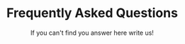 ---
title: "Frequently Asked Questions"
subtitle: "If you can't find you answer here write us!"
# meta description
description: "If you can't find you answer here write us!"
draft: false
layout: "faq"

faq_list:
- title: "Is Mitzu Open Source?"
  content: |- 
    Yes Mitzu is open-source. The Mitzu source code is distribute under the [MIT License](https://mit-license.org/). 
    [Contact us](contact/) if you need help on trying out Mitzu locally.

- title: "Is There A Paid Version Of Mitzu?"
  content: |- 
   At the moment, Mitzu is open-source. We are in the progress of building a self-served version of Mitzu. We plan to launch the self-served version in February 2023. We will also provide an on-premise enterprise edition of Mitzu. We will publish the details about the on-premise enterprise version later this year.

- title: "How Does Mitzu Compare To Amplitude And Alternatives?"
  content: |-
    > **Mitzu shares many similarities with Amplitude, Mixpanel, Heap, etc:**
    > <br/><br/>
    > - Mitzu is a product-analytics tool for your online business.
    > - Mitzu is a website that is easily accessible by anyone in the company.
    > - Mitzu fosters collaboration through shareable website URLs
    > - Mitzu lets you explore your user behavioral data

    > **On the other hand, Mitzu is different:**
    > <br/><br/>
    > - Mitzu is open-source
    > - Mitzu queries your data warehouse or data lake directly
    > - Unlike Amplitude, Mixpanel, Heap, Google Analytics, etc. Mitzu doesn't collect your data.
    > - We designed Mitzu to run on-premise for maximized data security
    > - Mitzu connects to most modern data lakes and warehouse
  
- title: "How Do I Get Started With Mitzu?"
  content: |-
    The easiest way to get started is to follow our guide on [Github](https://github.com/mitzu-io/mitzu).
    Also you can try out the Demo (beta) at [app.mitzu.io](https://app.mitzu.io/)

- title: "How To Connect Mitzu To Our Data Warehouse?"
  content: |-
    You can find our comprehensive guide in the [Docs](https://github.com/mitzu-io/mitzu/blob/main/DOCS.md). 
    Please [contact us](contact/) if you need any further help. 

---